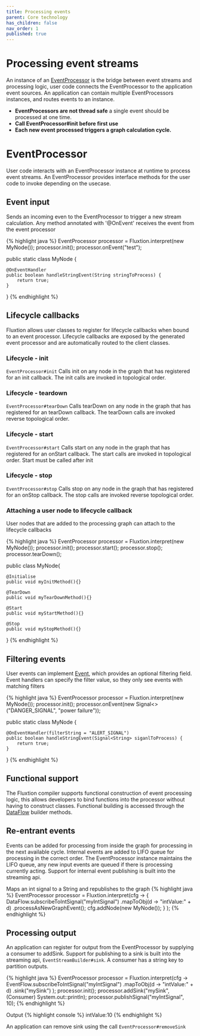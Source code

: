 ```yaml
---
title: Processing events
parent: Core technology
has_children: false
nav_order: 1
published: true
---
```


# Processing event streams

An instance of an 
[EventProcessor](https://github.com/v12technology/fluxtion/tree/{{site.fluxtion_version}}/runtime/src/main/java/com/fluxtion/runtime/EventProcessor.java)
is the bridge between event streams and processing logic, user code connects
the EventProcessor to the application event sources. An application can contain multiple EventProcessors instances, and
routes events to an instance. 

- **EventProcessors are not thread safe** a single event should be processed at one time. 
- **Call EventProcessor#init before first use** 
- **Each new event processed triggers a graph calculation cycle.**

# EventProcessor
User code interacts with an EventProcessor instance at runtime to process event streams. An EventProcessor provides 
interface methods for the user code to invoke depending on the usecase.

## Event input 
Sends an incoming even to the EventProcessor to trigger a new stream calculation. Any method annotated with 
'@OnEvent' receives the event from the event processor

{% highlight java %}
EventProcessor processor = Fluxtion.interpret(new MyNode());
processor.init();
processor.onEvent("test");

public static class MyNode {

    @OnEventHandler
    public boolean handleStringEvent(String stringToProcess) {
        return true;
    }
}
{% endhighlight %}

## Lifecycle callbacks
Fluxtion allows user classes to register for lifecycle callbacks when bound to an event processor. Lifecycle callbacks 
are exposed by the generated event processor and are automatically routed to the client classes.

### Lifecycle - init
`EventProcessor#init` Calls init on any node in the graph that has registered for an init callback. The init calls
are invoked in topological order.

### Lifecycle - teardown
`EventProcessor#tearDown` Calls tearDown on any node in the graph that has registered for an tearDown callback.
The tearDown calls are invoked reverse topological order.

### Lifecycle - start
`EventProcessor#start` Calls start on any node in the graph that has registered for an onStart callback. The start calls
are invoked in topological order. Start must be called after init

### Lifecycle - stop
`EventProcessor#stop` Calls stop on any node in the graph that has registered for an onStop callback.
The stop calls are invoked reverse topological order.

### Attaching a user node to lifecycle callback
User nodes that are added to the processing graph can attach to the lifecycle callbacks

{% highlight java %}
EventProcessor processor = Fluxtion.interpret(new MyNode());
processor.init();
processor.start();
processor.stop();
processor.tearDown();

public class MyNode{

    @Initialise
    public void myInitMethod(){}

    @TearDown
    public void myTearDownMethod(){}

    @Start
    public void myStartMethod(){}
    
    @Stop
    public void myStopMethod(){}
}
{% endhighlight %}

## Filtering events
User events can implement [Event]({{site.fluxtion_src_runtime}}/event/Event.java), which provides an optional filtering 
field. Event handlers can specify the filter value, so they only see events with matching filters


{% highlight java %}
EventProcessor processor = Fluxtion.interpret(new MyNode());
processor.init();
processor.onEvent(new Signal<>("DANGER_SIGNAL", "power failure"));

public static class MyNode {

    @OnEventHandler(filterString = "ALERT_SIGNAL")
    public boolean handleStringEvent(Signal<String> siganlToProcess) {
        return true;
    }
}
{% endhighlight %}

## Functional support
The Fluxtion compiler supports functional construction of event processing logic, this allows developers to bind functions
into the processor without having to construct classes. Functional building is accessed through the 
[DataFlow]({{site.fluxtion_src_compiler}}/builder/dataflow/DataFlow.java) 
builder methods.

## Re-entrant events
Events can be added for processing from inside the graph for processing in the next available cycle. Internal events
are added to LIFO queue for processing in the correct order. The EventProcessor instance maintains the LIFO queue, any 
new input events are queued if there is processing currently acting. Support for internal event publishing is built 
into the streaming api.

Maps an int signal to a String and republishes to the graph
{% highlight java %}
EventProcessor processor = Fluxtion.interpret(cfg -> {
            DataFlow.subscribeToIntSignal("myIntSignal")
                    .mapToObj(d -> "intValue:" + d)
                    .processAsNewGraphEvent();
            cfg.addNode(new MyNode());
        }
);
{% endhighlight %}

## Processing output
An application can register for output from the EventProcessor by supplying a consumer
to addSink. Support for publishing to a sink is built into the streaming api, ```EventStreamBuilder#sink```. 
A consumer has a string key to partition outputs.

{% highlight java %}
EventProcessor processor = Fluxtion.interpret(cfg -> EventFlow.subscribeToIntSignal("myIntSignal")
        .mapToObj(d -> "intValue:" + d)
        .sink("mySink")
);
processor.init();
processor.addSink("mySink", (Consumer<String>) System.out::println);
processor.publishSignal("myIntSignal", 10);
{% endhighlight %}

Output
{% highlight console %}
intValue:10
{% endhighlight %}

An application can remove sink using the call `EventProcessor#removeSink`

